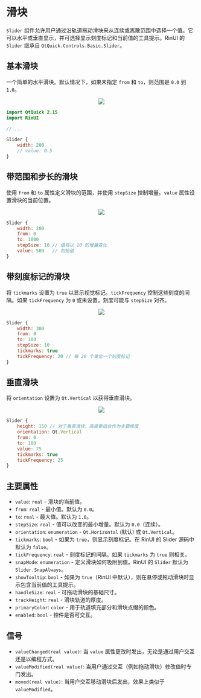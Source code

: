 # 滑块

`Slider` 组件允许用户通过沿轨道拖动滑块来从连续或离散范围中选择一个值。它可以水平或垂直显示，并可选择显示刻度标记和当前值的工具提示。RinUI 的 `Slider` 继承自 `QtQuick.Controls.Basic.Slider`。

## 基本滑块

一个简单的水平滑块。默认情况下，如果未指定 `from` 和 `to`，则范围是 `0.0` 到 `1.0`。

<div align="center">
  <img src="/assets/images/BasicInput/Slider/slider-basic.png"> <!-- 占位符：图片路径待确认或创建 -->
</div>

```qml
import QtQuick 2.15
import RinUI

// ...

Slider {
    width: 200
    // value: 0.5 
}
```

## 带范围和步长的滑块

使用 `from` 和 `to` 属性定义滑块的范围，并使用 `stepSize` 控制增量。`value` 属性设置滑块的当前位置。

<div align="center">
  <img src="/assets/images/BasicInput/Slider/slider-range.png"> <!-- 占位符：图片路径待确认或创建 -->
</div>

```qml
Slider {
    width: 200
    from: 0
    to: 1000
    stepSize: 10 // 值将以 10 的增量变化
    value: 500   // 初始值
}
```

## 带刻度标记的滑块

将 `tickmarks` 设置为 `true` 以显示视觉标记。`tickFrequency` 控制这些刻度的间隔。如果 `tickFrequency` 为 `0` 或未设置，刻度可能与 `stepSize` 对齐。

<div align="center">
  <img src="/assets/images/BasicInput/Slider/slider-ticks.png"> <!-- 占位符：图片路径待确认或创建 -->
</div>

```qml
Slider {
    width: 300
    from: 0
    to: 100
    stepSize: 10     
    tickmarks: true
    tickFrequency: 20 // 每 20 个单位一个刻度标记
}
```

## 垂直滑块

将 `orientation` 设置为 `Qt.Vertical` 以获得垂直滑块。

<div align="center">
  <img src="/assets/images/BasicInput/Slider/slider-vertical.png"> <!-- 占位符：图片路径待确认或创建 -->
</div>

```qml
Slider {
    height: 150 // 对于垂直滑块，高度更适合作为主要维度
    orientation: Qt.Vertical
    from: 0
    to: 100
    value: 75
    tickmarks: true
    tickFrequency: 25
}
```

## 主要属性

*   `value`: `real` - 滑块的当前值。
*   `from`: `real` - 最小值。默认为 `0.0`。
*   `to`: `real` - 最大值。默认为 `1.0`。
*   `stepSize`: `real` - 值可以改变的最小增量。默认为 `0.0`（连续）。
*   `orientation`: `enumeration` - `Qt.Horizontal` (默认) 或 `Qt.Vertical`。
*   `tickmarks`: `bool` - 如果为 `true`，则显示刻度标记。在 RinUI 的 Slider 源码中默认为 `false`。
*   `tickFrequency`: `real` - 刻度标记的间隔。如果 `tickmarks` 为 `true` 则相关。
*   `snapMode`: `enumeration` - 定义滑块如何吸附到值。RinUI 的 `Slider` 默认为 `Slider.SnapAlways`。
*   `showTooltip`: `bool` - 如果为 `true`（RinUI 中默认），则在悬停或拖动滑块时显示包含当前值的工具提示。
*   `handleSize`: `real` - 可拖动滑块的基础尺寸。
*   `trackHeight`: `real` - 滑块轨道的厚度。
*   `primaryColor`: `color` - 用于轨道填充部分和滑块点缀的颜色。
*   `enabled`: `bool` - 控件是否可交互。

## 信号

*   `valueChanged(real value)`: 当 `value` 属性更改时发出，无论是通过用户交互还是以编程方式。
*   `valueModified(real value)`: 当用户通过交互（例如拖动滑块）修改值时专门发出。
*   `moved(real value)`: 当用户交互移动滑块后发出，效果上类似于 `valueModified`。

```
